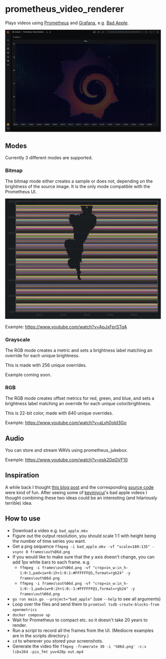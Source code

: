# prometheus_video_renderer

Plays videos using [Prometheus](https://prometheus.io/) and [Grafana](https://grafana.com/), e.g. [Bad Apple](https://www.youtube.com/watch?v=ApJxFprSTqA).

![grafana](docs/img/rgb_grafana.png)

## Modes

Currently 3 different modes are supported.

### Bitmap

The bitmap mode either creates a sample or does not, depending on the brightness of the source image. It is the only mode compatible with the Prometheus UI.

![bitmap-preview](docs/img/demo/bitmap.gif)

Example: https://www.youtube.com/watch?v=ApJxFprSTqA

### Grayscale

The RGB mode creates a metric and sets a brightness label matching an override for each unique brightness.

This is made with 256 unique overrides.

Example coming soon.

### RGB

The RGB mode creates offset metrics for red, green, and blue, and sets a brightness label matching an override for each unique color/brightness.

This is 22-bit color, made with 640 unique overrides.

Example: https://www.youtube.com/watch?v=aLvh0oId3Go

## Audio

You can store and stream WAVs using prometheus_jukebox.

Example: https://www.youtube.com/watch?v=psk20qGVF10

## Inspiration

A while back I thought [this blog post](https://giedrius.blog/2019/09/21/is-it-a-good-idea-to-use-prometheus-for-storing-ascii-paintings/) and the corresponding [source code](https://github.com/GiedriusS/prometheuspainter) were kind of fun. After seeing some of [kevinjycui](https://github.com/kevinjycui/bad-apple)'s bad apple videos I thought combining these two ideas could be an interesting (and hilariously terrible) idea.

## How to use

- Download a video e.g. `bad_apple.mkv`
- Figure out the output resolution, you should scale 1:1 with height being the number of time series you want.
- Get a png sequence `ffmpeg -i bad_apple.mkv -vf "scale=180:135" -vsync 0 frames\out%06d.png`
- If you would like to make sure that the y axis doesn't change, you can add 1px white bars to each frame. e.g.
  - `ffmpeg -i frames\out%06d.png -vf "crop=in_w:in_h-1:0:1,pad=iw+0:ih+1:0:1:#FFFFFF@1,format=rgb24" -y frames\out%06d.png`
  - `ffmpeg -i frames\out%06d.png -vf "crop=in_w:in_h-1:0:-1,pad=iw+0:ih+1:0:-1:#FFFFFF@1,format=rgb24" -y frames\out%06d.png`
- `go run main.go --project="bad_apple"` (use `--help` to see all arguments)
- Loop over the files and send them to `promtool tsdb create-blocks-from openmetrics`
- `docker compose up`
- Wait for Prometheus to compact etc. so it doesn't take 20 years to render.
- Run a script to record all the frames from the UI. (Mediocre examples are in the scripts directory.)
- `cd` to wherever you stored your screenshots.
- Generate the video file `ffmpeg -framerate 30 -i '%06d.png' -c:v libx264 -pix_fmt yuv420p out.mp4`

